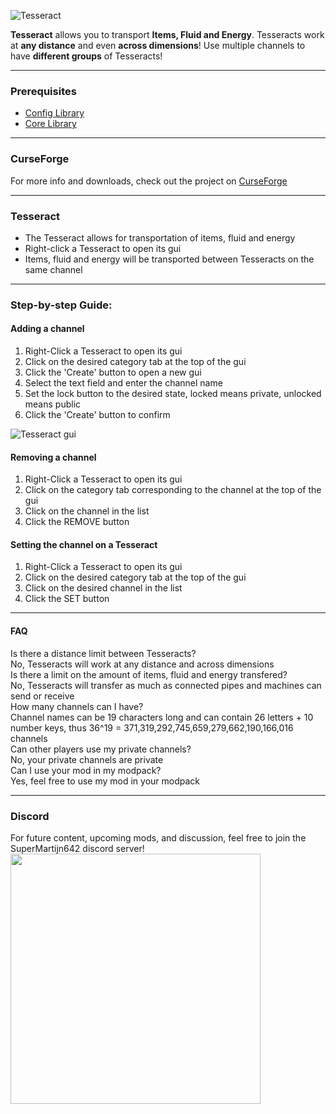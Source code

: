 ![Tesseract](https://imgur.com/SSzxBGy.png)  

**Tesseract** allows you to transport **Items, Fluid and Energy**. Tesseracts work at **any distance** and even **across dimensions**!
Use multiple channels to have **different groups** of Tesseracts!

---
### Prerequisites
- [Config Library](https://www.curseforge.com/minecraft/mc-mods/supermartijn642s-config-lib)
- [Core Library](https://www.curseforge.com/minecraft/mc-mods/supermartijn642s-core-lib)

---

### CurseForge
For more info and downloads, check out the project on [CurseForge](https://www.curseforge.com/minecraft/mc-mods/tesseract)

---

### Tesseract
- The Tesseract allows for transportation of items, fluid and energy
- Right-click a Tesseract to open its gui
- Items, fluid and energy will be transported between Tesseracts on the same channel

---

### Step-by-step Guide:

#### Adding a channel
1. Right-Click a Tesseract to open its gui
2. Click on the desired category tab at the top of the gui
3. Click the 'Create' button to open a new gui
4. Select the text field and enter the channel name
5. Set the lock button to the desired state, locked means private, unlocked means public
6. Click the 'Create' button to confirm

![Tesseract gui](https://imgur.com/UIhlvjA.png)

#### Removing a channel
1. Right-Click a Tesseract to open its gui
2. Click on the category tab corresponding to the channel at the top of the gui
3. Click on the channel in the list
4. Click the REMOVE button
 

#### Setting the channel on a Tesseract
1. Right-Click a Tesseract to open its gui
2. Click on the desired category tab at the top of the gui
3. Click on the desired channel in the list
4. Click the SET button

---

#### FAQ
Is there a distance limit between Tesseracts?  
No, Tesseracts will work at any distance and across dimensions  
Is there a limit on the amount of items, fluid and energy transfered?  
No, Tesseracts will transfer as much as connected pipes and machines can send or receive  
How many channels can I have?  
Channel names can be 19 characters long and can contain 26 letters + 10 number keys, thus 36^19 = 371,319,292,745,659,279,662,190,166,016‬ channels  
Can other players use my private channels?  
No, your private channels are private  
Can I use your mod in my modpack?  
Yes, feel free to use my mod in your modpack  

---

### Discord
For future content, upcoming mods, and discussion, feel free to join the SuperMartijn642 discord server!  
[<img width='400' src='https://discord.com/assets/cb48d2a8d4991281d7a6a95d2f58195e.svg'>](https://discord.gg/QEbGyUYB2e)
